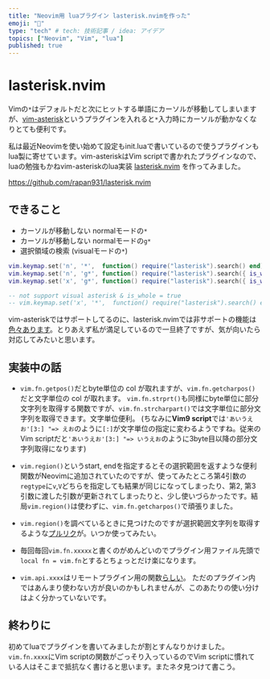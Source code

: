 ```yaml
---
title: "Neovim用 luaプラグイン lasterisk.nvimを作った"
emoji: "🐶"
type: "tech" # tech: 技術記事 / idea: アイデア
topics: ["Neovim", "Vim", "lua"]
published: true
---
```


# lasterisk.nvim

Vimの`*`はデフォルトだと次にヒットする単語にカーソルが移動してしまいますが、[vim-asterisk](https://github.com/haya14busa/vim-asterisk)というプラグインを入れると`*`入力時にカーソルが動かなくなりとても便利です。

私は最近Neovimを使い始めて設定もinit.luaで書いているので使うプラグインもlua製に寄せています。vim-asteriskはVim scriptで書かれたプラグインなので、luaの勉強もかねvim-asteriskのlua実装 [lasterisk.nvim](https://github.com/rapan931/lasterisk.nvim) を作ってみました。

https://github.com/rapan931/lasterisk.nvim

## できること

- カーソルが移動しない normalモードの`*`
- カーソルが移動しない normalモードの`g*`
- 選択領域の検索 (visualモードの`*`)

```lua
vim.keymap.set('n', '*',  function() require("lasterisk").search() end)
vim.keymap.set('n', 'g*', function() require("lasterisk").search({ is_whole = false }) end)
vim.keymap.set('x', 'g*', function() require("lasterisk").search({ is_whole = false }) end)

-- not support visual asterisk & is_whole = true
-- vim.keymap.set('x', '*',  function() require("lasterisk").search() end)
```

vim-asteriskではサポートしてるのに、lasterisk.nvimでは非サポートの機能は[色々あります](https://github.com/rapan931/lasterisk.nvim#differences-from-vim-asterisk)。とりあえず私が満足しているので一旦終了ですが、気が向いたら対応してみたいと思います。

## 実装中の話

- `vim.fn.getpos()`だとbyte単位の col が取れますが、`vim.fn.getcharpos()`だと文字単位の col が取れます。
  `vim.fn.strprt()`も同様にbyte単位に部分文字列を取得する関数ですが、`vim.fn.strcharpart()`では文字単位に部分文字列を取得できます。文字単位便利。
  (ちなみに**Vim9 script**では`'あいうえお'[3:] "=> えお`のように`[:]`が文字単位の指定に変わるようですね。従来のVim scriptだと`'あいうえお'[3:] "=> いうえお`のように3byte目以降の部分文字列取得になります)
  
- `vim.region()`というstart, endを指定するとその選択範囲を返すような便利関数がNeovimに追加されていたのですが、使ってみたところ第4引数の`regtype`に`v`,`V`どちらを指定しても結果が同じになってしまったり、第2, 第3引数に渡した引数が更新されてしまったりと、少し使いづらかったです。結局`vim.region()`は使わずに、`vim.fn.getcharpos()`で頑張りました。

- `vim.region()`を調べているときに見つけたのですが選択範囲文字列を取得するような[プルリク](https://github.com/neovim/neovim/pull/13896)が。いつか使ってみたい。

- 毎回毎回`vim.fn.xxxxx`と書くのがめんどいのでプラグイン用ファイル先頭で`local fn = vim.fn`とするとちょっとだけ楽になります。

- `vim.api.xxxx`はリモートプラグイン用の関数[らしい](https://github.com/willelz/nvim-lua-guide-ja/blob/master/README.ja.md#vim%E5%90%8D%E5%89%8D%E7%A9%BA%E9%96%93)。
  ただのプラグイン内ではあんまり使わない方が良いのかもしれませんが、このあたりの使い分けはよく分かっていないです。

## 終わりに

初めてluaでプラグインを書いてみましたが割とすんなりかけました。`vim.fn.xxxx`にVim scriptの関数がごっそり入っているのでVim scriptに慣れている人はそこまで抵抗なく書けると思います。またネタ見つけて書こう。
